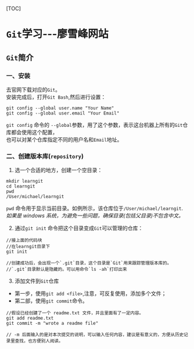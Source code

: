 [TOC]

# `Git`学习---廖雪峰网站

## `Git`简介

### 一、安装

去官网下载对应的`Git`。  
安装完成后，打开`Git Bash`,然后进行设置：  

```Git
git config --global user.name "Your Name"
git config --global user.email "Your Email"
```
`git config` 命令的 `--global`参数，用了这个参数，表示这台机器上所有的`Git`仓库都会使用这个配置，  
也可以对某个仓库指定不同的用户名和`Email`地址。  

### 二、创建版本库(`repository`)

1. 选一个合适的地方，创建一个空目录：  

```
mkdir learngit
cd learngit
pwd
/User/michael/learngit
```
`pwd` 命令用于显示当前目录。如例所示，该仓库位于`/User/michael/learngit`.  
*如果是 windows 系统，为避免一些问题，确保目录(包括父目录)不包含中文。*

2. 通过`git init` 命令把这个目录变成`Git`可以管理的仓库：

```
//接上面的代码块
//在learngit目录下
git init

//创建成功后，会出现一个`.git`目录，这个目录是`Git`用来跟踪管理版本库的。  
//`.git`目录默认是隐藏的。可以用命令`ls -ah`打印出来
```

3. 添加文件到`Git`仓库

 * 第一步，使用`git add <file>`,注意，可反复使用，添加多个文件；
 * 第二部，使用`git commit`命令。

```
//假设已经创建了一个 readme.txt 文件，并且里面有了一定内容。
git add readme.txt
git commit -m "wrote a readme file"

// -m 后面输入的是对本次提交的说明，可以输入任何内容，建议是有意义的，方便从历史记录里查找，也方便别人阅读。  
```